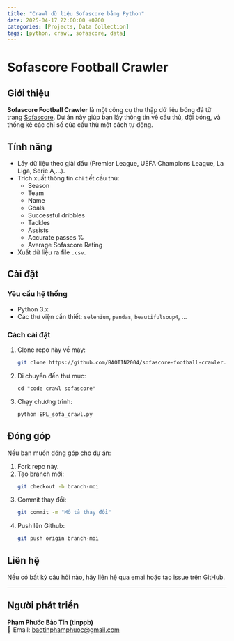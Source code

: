 ```yaml
---
title: "Crawl dữ liệu Sofascore bằng Python"
date: 2025-04-17 22:00:00 +0700
categories: [Projects, Data Collection]
tags: [python, crawl, sofascore, data]
---
```

# Sofascore Football Crawler

## Giới thiệu
**Sofascore Football Crawler** là một công cụ thu thập dữ liệu bóng đá từ trang [Sofascore](https://www.sofascore.com/). Dự án này giúp bạn lấy thông tin về cầu thủ, đội bóng, và thống kê các chỉ số của cầu thủ một cách tự động.

## Tính năng
- Lấy dữ liệu theo giải đấu (Premier League, UEFA Champions League, La Liga, Serie A,...).
- Trích xuất thông tin chi tiết cầu thủ:
  - Season
  - Team
  - Name
  - Goals
  - Successful dribbles
  - Tackles
  - Assists
  - Accurate passes %
  - Average Sofascore Rating
- Xuất dữ liệu ra file `.csv`.

## Cài đặt

### Yêu cầu hệ thống
- Python 3.x
- Các thư viện cần thiết: `selenium`, `pandas`, `beautifulsoup4`, ...

### Cách cài đặt
1. Clone repo này về máy:
   ```sh
   git clone https://github.com/BAOTIN2004/sofascore-football-crawler.git
2. Di chuyển đến thư mục:
    ```shsh
   cd "code crawl sofascore"
3. Chạy chương trình:
    ```sh 
    python EPL_sofa_crawl.py
## Đóng góp
Nếu bạn muốn đóng góp cho dự án:
1. Fork repo này.
2. Tạo branch mới:
    ```sh
    git checkout -b branch-moi
3. Commit thay đổi:
    ```sh
    git commit -m "Mô tả thay đổi"
4. Push lên Github:
    ```sh
    git push origin branch-moi

## Liên hệ
Nếu có bất kỳ câu hỏi nào, hãy liên hệ qua emai hoặc tạo issue trên GitHub.

---
## Người phát triển
**Phạm Phước Bảo Tín (tinppb)**  
📧 Email: [baotinphamphuoc@gmail.com](mailto:baotinphamphuoc@gmail.com)  

